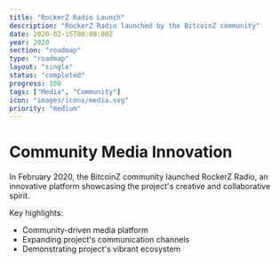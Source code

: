 ```yaml
---
title: "RockerZ Radio Launch"
description: "RockerZ Radio launched by the BitcoinZ community"
date: 2020-02-15T00:00:00Z
year: 2020
section: "roadmap"
type: "roadmap"
layout: "single"
status: "completed"
progress: 100
tags: ["Media", "Community"]
icon: "images/icons/media.svg"
priority: "medium"
---
```


# Community Media Innovation

In February 2020, the BitcoinZ community launched RockerZ Radio, an innovative platform showcasing the project's creative and collaborative spirit.

Key highlights:
- Community-driven media platform
- Expanding project's communication channels
- Demonstrating project's vibrant ecosystem

